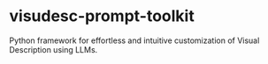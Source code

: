 # visudesc-prompt-toolkit
Python framework for effortless and intuitive customization of Visual Description using LLMs.
